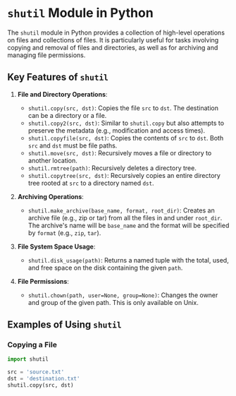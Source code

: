 # `shutil` Module in Python

The `shutil` module in Python provides a collection of high-level operations on files and collections of files. It is particularly useful for tasks involving copying and removal of files and directories, as well as for archiving and managing file permissions.

## Key Features of `shutil`

1. **File and Directory Operations**:
    - `shutil.copy(src, dst)`: Copies the file `src` to `dst`. The destination can be a directory or a file.
    - `shutil.copy2(src, dst)`: Similar to `shutil.copy` but also attempts to preserve the metadata (e.g., modification and access times).
    - `shutil.copyfile(src, dst)`: Copies the contents of `src` to `dst`. Both `src` and `dst` must be file paths.
    - `shutil.move(src, dst)`: Recursively moves a file or directory to another location.
    - `shutil.rmtree(path)`: Recursively deletes a directory tree.
    - `shutil.copytree(src, dst)`: Recursively copies an entire directory tree rooted at `src` to a directory named `dst`.

2. **Archiving Operations**:
    - `shutil.make_archive(base_name, format, root_dir)`: Creates an archive file (e.g., zip or tar) from all the files in and under `root_dir`. The archive's name will be `base_name` and the format will be specified by `format` (e.g., `zip`, `tar`).

3. **File System Space Usage**:
    - `shutil.disk_usage(path)`: Returns a named tuple with the total, used, and free space on the disk containing the given `path`.

4. **File Permissions**:
    - `shutil.chown(path, user=None, group=None)`: Changes the owner and group of the given path. This is only available on Unix.

## Examples of Using `shutil`

### Copying a File

```python
import shutil

src = 'source.txt'
dst = 'destination.txt'
shutil.copy(src, dst)
